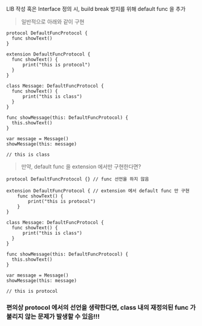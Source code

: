 LIB 작성 혹은 Interface 정의 시, build break 방지를 위해 default func 을 추가

> 일반적으로 아래와 같이 구현

    protocol DefaultFuncProtocol {
      func showText()
    }

    extension DefaultFuncProtocol {
      func showText() {
          print("this is protocol")
      }
    }
  
    class Message: DefaultFuncProtocol {
      func showText() {
          print("this is class")
      }
    }

    func showMessage(this: DefaultFuncProtocol) {
      this.showText()
    }
    
    var message = Message()
    showMessage(this: message)
    
    // this is class
  
  
> 만약, default func 을 extension 에서만 구현한다면?

    protocol DefaultFuncProtocol {} // func 선언을 하지 않음

    extension DefaultFuncProtocol { // extension 에서 default func 만 구현
        func showText() {
            print("this is protocol")
        }
    }
  
    class Message: DefaultFuncProtocol {
      func showText() {
          print("this is class")
      }
    }

    func showMessage(this: DefaultFuncProtocol) {
      this.showText()
    }
    
    var message = Message()
    showMessage(this: message)
    
    // this is protocol
    

### 편의상 protocol 에서의 선언을 생략한다면, class 내의 재정의된 func 가 불리지 않는 문제가 발생할 수 있음!!!
